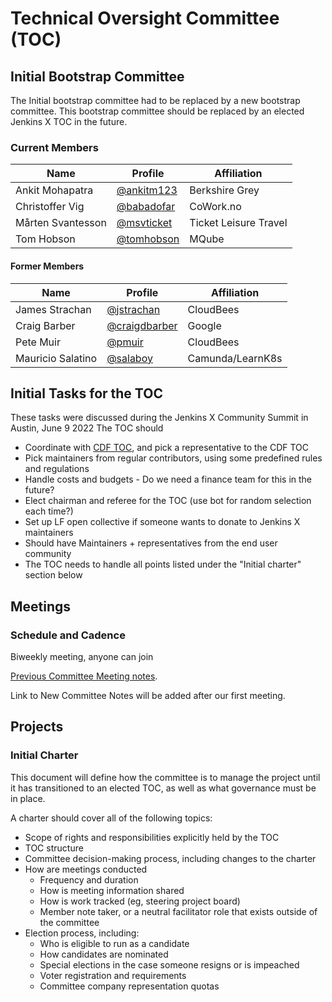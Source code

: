 # Technical Oversight Committee (TOC)

## Initial Bootstrap Committee

The Initial bootstrap committee had to be replaced by a new bootstrap committee.
This bootstrap committee should be replaced by an elected Jenkins X TOC in the future.

### Current Members

| Name | Profile | Affiliation |
| ---- | ------- | ----------- |
| Ankit Mohapatra | [@ankitm123](https://github.com/ankitm123) |  Berkshire Grey |
| Christoffer Vig | [@babadofar](https://github.com/babadofar) | CoWork.no |
| Mårten Svantesson | [@msvticket](https://github.com/msvticket) | Ticket Leisure Travel |
| Tom Hobson | [@tomhobson](https://github.com/tomhobson) | MQube |


#### Former Members

| Name | Profile | Affiliation |
| ---- | ------- | ----------- |
| James Strachan | [@jstrachan](https://github.com/jstrachan) | CloudBees |
| Craig Barber | [@craigdbarber](https://github.com/craigdbarber) | Google |
| Pete Muir | [@pmuir](https://github.com/pmuir) | CloudBees |
| Mauricio Salatino | [@salaboy](https://github.com/Salaboy) | Camunda/LearnK8s |

## Initial Tasks for the TOC
These tasks were discussed during the Jenkins X Community Summit in Austin, June 9 2022
The TOC should 
- Coordinate with [CDF TOC](https://github.com/cdfoundation/toc), and pick a representative to the CDF TOC
- Pick maintainers from regular contributors, using some predefined rules  and regulations
- Handle costs and budgets - Do we need a finance team for this in the future?
- Elect chairman and referee for the TOC (use bot for random selection each time?)
- Set up LF open collective if someone wants to donate to Jenkins X maintainers
- Should have Maintainers + representatives from the end user community
- The TOC needs to handle all points listed under the "Initial charter" section below
 
## Meetings

### Schedule and Cadence
Biweekly meeting, anyone can join

[Previous Committee Meeting notes](https://docs.google.com/document/d/1ZuMQxm4mYJP1x2vhZI6CgCxiLWWw6N6Um1bErKP1seE/edit#).

Link to New Committee Notes will be added after our first meeting.

## Projects

### Initial Charter

This document will define how the committee is to manage the project until it has transitioned to an elected TOC, as well as what governance must be in place. 

A charter should cover all of the following topics:
* Scope of rights and responsibilities explicitly held by the TOC
* TOC structure
* Committee decision-making process, including changes to the charter
* How are meetings conducted
   * Frequency and duration
   * How is meeting information shared
   * How is work tracked (eg, steering project board)
   * Member note taker, or a neutral facilitator role that exists outside of the committee
* Election process, including:
   * Who is eligible to run as a candidate
   * How candidates are nominated
   * Special elections in the case someone resigns or is impeached
   * Voter registration and requirements
   * Committee company representation quotas
